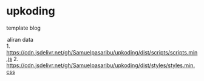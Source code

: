 # upkoding
template blog

<legend>aliran data</legend>
1. <a href="https://cdn.jsdelivr.net/gh/Samuelpasaribu/upkoding/dist/scripts/scripts.min.js">https://cdn.jsdelivr.net/gh/Samuelpasaribu/upkoding/dist/scripts/scripts.min.js</a>
2. <a href="https://cdn.jsdelivr.net/gh/Samuelpasaribu/upkoding/dist/styles/styles.min.css">https://cdn.jsdelivr.net/gh/Samuelpasaribu/upkoding/dist/styles/styles.min.css</a>
